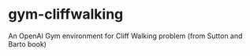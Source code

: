 # gym-cliffwalking
An OpenAI Gym environment for Cliff Walking problem (from Sutton and Barto book)
